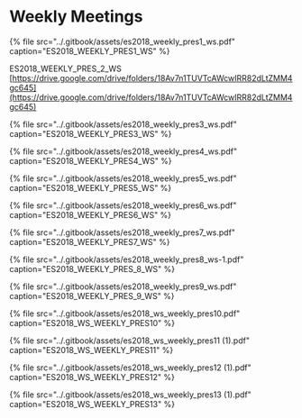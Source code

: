 # Weekly Meetings

{% file src="../.gitbook/assets/es2018\_weekly\_pres1\_ws.pdf" caption="ES2018\_WEEKLY\_PRES1\_WS" %}

ES2018\_WEEKLY\_PRES\_2\_WS   [https://drive.google.com/drive/folders/18Av7n1TUVTcAWcwIRR82dLtZMM4gc645](https://drive.google.com/drive/folders/18Av7n1TUVTcAWcwIRR82dLtZMM4gc645)

{% file src="../.gitbook/assets/es2018\_weekly\_pres3\_ws.pdf" caption="ES2018\_WEEKLY\_PRES3\_WS" %}

{% file src="../.gitbook/assets/es2018\_weekly\_pres4\_ws.pdf" caption="ES2018\_WEEKLY\_PRES4\_WS" %}

{% file src="../.gitbook/assets/es2018\_weekly\_pres5\_ws.pdf" caption="ES2018\_WEEKLY\_PRES5\_WS" %}

{% file src="../.gitbook/assets/es2018\_weekly\_pres6\_ws.pdf" caption="ES2018\_WEEKLY\_PRES6\_WS" %}

{% file src="../.gitbook/assets/es2018\_weekly\_pres7\_ws.pdf" caption="ES2018\_WEEKLY\_PRES7\_WS" %}

{% file src="../.gitbook/assets/es2018\_weekly\_pres8\_ws-1.pdf" caption="ES2018\_WEEKLY\_PRES\_8\_WS" %}

{% file src="../.gitbook/assets/es2018\_weekly\_pres9\_ws.pdf" caption="ES2018\_WEEKLY\_PRES\_9\_WS" %}

{% file src="../.gitbook/assets/es2018\_ws\_weekly\_pres10.pdf" caption="ES2018\_WS\_WEEKLY\_PRES10" %}

{% file src="../.gitbook/assets/es2018\_ws\_weekly\_pres11 \(1\).pdf" caption="ES2018\_WS\_WEEKLY\_PRES11" %}

{% file src="../.gitbook/assets/es2018\_ws\_weekly\_pres12 \(1\).pdf" caption="ES2018\_WS\_WEEKLY\_PRES12" %}

{% file src="../.gitbook/assets/es2018\_ws\_weekly\_pres13 \(1\).pdf" caption="ES2018\_WS\_WEEKLY\_PRES13" %}

